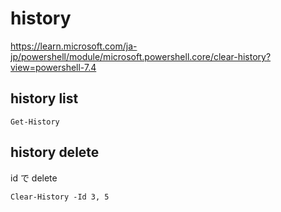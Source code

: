 
# history


https://learn.microsoft.com/ja-jp/powershell/module/microsoft.powershell.core/clear-history?view=powershell-7.4

## history list

```
Get-History
```


## history delete

id で delete

```
Clear-History -Id 3, 5
```



